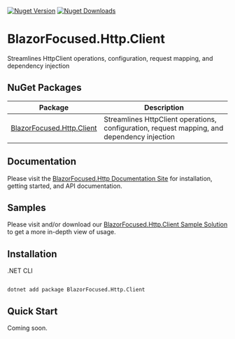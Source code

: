 [![Nuget Version](https://img.shields.io/nuget/v/BlazorFocused.Http.Client?logo=nuget)](https://www.nuget.org/packages/BlazorFocused.Http.Client)
[![Nuget Downloads](https://img.shields.io/nuget/dt/BlazorFocused.Http.Client?logo=nuget)](https://www.nuget.org/packages/BlazorFocused.Http.Client)

# BlazorFocused.Http.Client

Streamlines HttpClient operations, configuration, request mapping, and dependency injection

## NuGet Packages

| Package                                                                                | Description                                                                                 |
| -------------------------------------------------------------------------------------- | ------------------------------------------------------------------------------------------- |
| [BlazorFocused.Http.Client](https://www.nuget.org/packages/BlazorFocused.Http.Client/) | Streamlines HttpClient operations, configuration, request mapping, and dependency injection |

## Documentation

Please visit the [BlazorFocused.Http Documentation Site](https://BlazorFocused.github.io/Http/) for installation, getting started, and API documentation.

## Samples

Please visit and/or download our [BlazorFocused.Http.Client Sample Solution](https://github.com/BlazorFocused/Http/tree/main/samples/projectsample) to get a more in-depth view of usage.

## Installation

.NET CLI

```dotnetcli

dotnet add package BlazorFocused.Http.Client

```

## Quick Start

Coming soon.
